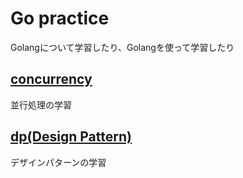 # Go practice
Golangについて学習したり、Golangを使って学習したり 
## [concurrency](concurrency)
並行処理の学習
## [dp(Design Pattern)](dp)
デザインパターンの学習
